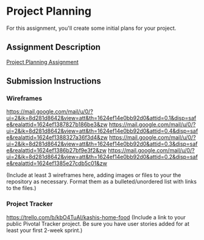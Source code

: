 # Project Planning
For this assignment, you'll create some initial plans for your project.

## Assignment Description
[Project Planning Assignment](https://education.launchcode.org/liftoff/assignments/planning/)

## Submission Instructions

### Wireframes
https://mail.google.com/mail/u/0/?ui=2&ik=8d281d8642&view=att&th=1624ef14e0bb92d0&attid=0.1&disp=safe&realattid=1624ef1387827b186be3&zw
https://mail.google.com/mail/u/0/?ui=2&ik=8d281d8642&view=att&th=1624ef14e0bb92d0&attid=0.4&disp=safe&realattid=1624ef1388327a36f3d4&zw
https://mail.google.com/mail/u/0/?ui=2&ik=8d281d8642&view=att&th=1624ef14e0bb92d0&attid=0.3&disp=safe&realattid=1624ef1386b27bf9e3f2&zw
https://mail.google.com/mail/u/0/?ui=2&ik=8d281d8642&view=att&th=1624ef14e0bb92d0&attid=0.2&disp=safe&realattid=1624ef1385e27cdb5c01&zw

(Include at least 3 wireframes here, adding images or files to your the repository as necessary. Format them as a bulleted/unordered list with links to the files.)

### Project Tracker
https://trello.com/b/kbO4TuAI/kashis-home-food
(Include a link to your public Pivotal Tracker project. Be sure you have user stories added for at least your first 2-week sprint.)